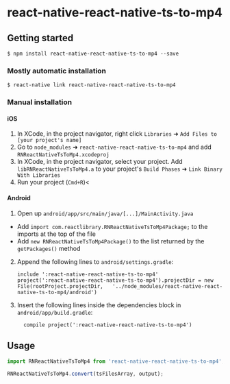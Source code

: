 
# react-native-react-native-ts-to-mp4

## Getting started

`$ npm install react-native-react-native-ts-to-mp4 --save`

### Mostly automatic installation

`$ react-native link react-native-react-native-ts-to-mp4`

### Manual installation


#### iOS

1. In XCode, in the project navigator, right click `Libraries` ➜ `Add Files to [your project's name]`
2. Go to `node_modules` ➜ `react-native-react-native-ts-to-mp4` and add `RNReactNativeTsToMp4.xcodeproj`
3. In XCode, in the project navigator, select your project. Add `libRNReactNativeTsToMp4.a` to your project's `Build Phases` ➜ `Link Binary With Libraries`
4. Run your project (`Cmd+R`)<

#### Android

1. Open up `android/app/src/main/java/[...]/MainActivity.java`
  - Add `import com.reactlibrary.RNReactNativeTsToMp4Package;` to the imports at the top of the file
  - Add `new RNReactNativeTsToMp4Package()` to the list returned by the `getPackages()` method
2. Append the following lines to `android/settings.gradle`:
  	```
  	include ':react-native-react-native-ts-to-mp4'
  	project(':react-native-react-native-ts-to-mp4').projectDir = new File(rootProject.projectDir, 	'../node_modules/react-native-react-native-ts-to-mp4/android')
  	```
3. Insert the following lines inside the dependencies block in `android/app/build.gradle`:
  	```
      compile project(':react-native-react-native-ts-to-mp4')
  	```

## Usage
```javascript
import RNReactNativeTsToMp4 from 'react-native-react-native-ts-to-mp4';

RNReactNativeTsToMp4.convert(tsFilesArray, output);
```
  
